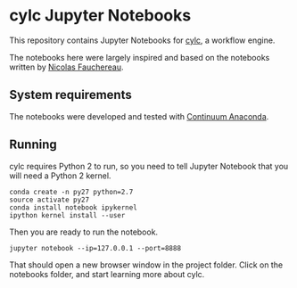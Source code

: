 # cylc Jupyter Notebooks

This repository contains Jupyter Notebooks for [cylc](https://cylc.github.io/cylc/), a workflow engine.

The notebooks here were largely inspired and based on the notebooks written by [Nicolas Fauchereau](https://github.com/nicolasfauchereau/Python-for-data-analysis-and-visualisation).

## System requirements

The notebooks were developed and tested with [Continuum Anaconda](https://www.continuum.io/).

## Running

cylc requires Python 2 to run, so you need to tell Jupyter Notebook that you will need a Python 2 kernel.

```
conda create -n py27 python=2.7
source activate py27
conda install notebook ipykernel
ipython kernel install --user
```

Then you are ready to run the notebook.

```
jupyter notebook --ip=127.0.0.1 --port=8888
```

That should open a new browser window in the project folder. Click on the notebooks folder, and start learning more about cylc.
